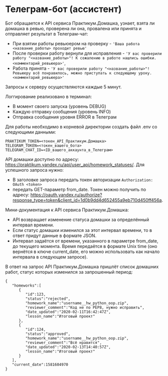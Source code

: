 # Телеграм-бот (ассистент)
Бот обращается к API сервиса Практикум.Домашка, узнает, взята ли домашка в ревью, проверена ли она, провалена или принята и отправляет результат в Телеграм-чат:

- При взятии работы ревьюером на проверку - ```'Ваша работа <название_работы> проходит ревью'```
- После проверки работу вернули для исправления - ```'У вас проверили работу "<название_работы>"! К сожалению в работе нашлись ошибки.<комментарий_ревьюера>'```,
- Работа принята - ```'У вас проверили работу "<название_работы>"! Ревьюеру всё понравилось, можно приступать к следующему уроку.<комментарий_ревьюера>'```

Запросы к серверу осуществляются каждые 5 минут.

Логгирование реализовано в терминал:
- В момент своего запуска (уровень DEBUG)
- Каждую отправку сообщения (уровень INFO) 
- Отправка сообщения уровня ERROR  в Телеграм

Для работы необходимо в корневой директории создать файл .env со следующими данными:

```
PRAKTIKUM_TOKEN=<токен_API_Практикум.Домашка>
TELEGRAM_TOKEN=<токен_вашего_бота>
TELEGRAM_CHAT_ID=<ID_вашего_аккаунта_в_Телеграм>
```

API домашки доступно по адресу: https://praktikum.yandex.ru/api/user_api/homework_statuses/.
Для успешного запроса нужно:
- В заголовке запроса передать токен авторизации ```Authorization: OAuth <token>```
- передать GET-параметр from_date.
Токен можно получить по адресу: https://oauth.yandex.ru/authorize?response_type=token&client_id=1d0b9dd4d652455a9eb710d450ff456a.

Мини-документация к API сервиса Практикум.Домашка:
- API возвращает изменение статуса домашки за определённый интервал времени.
- Если статус домашки изменился за этот интервал времени, то в ответ придут данные в формате JSON.
- Интервал задаётся от времени, указанного в параметре from_date, до текущего момента. Время передаётся в формате Unix time (оно вернётся в ключе current_date, его можно использовать как начало интервала в следующем запросе).

В ответ на запрос API Практикум.Домашка пришлёт список домашних работ, статус которых изменился за запрошенный период:

```
{
   "homeworks":[
      {
         "id":123,
         "status":"rejected",
         "homework_name":"username__hw_python_oop.zip",
         "reviewer_comment":"Код не по PEP8, нужно исправить",
         "date_updated":"2020-02-11T16:42:47Z",
         "lesson_name":"Итоговый проект"
      },
      {
         "id":124,
         "status":"approved",
         "homework_name":"username__hw_python_oop.zip",
         "reviewer_comment":"Всё нравится",
         "date_updated":"2020-02-13T14:40:57Z",
         "lesson_name":"Итоговый проект"
      }
   ],
   "current_date":1581604970
}
```


